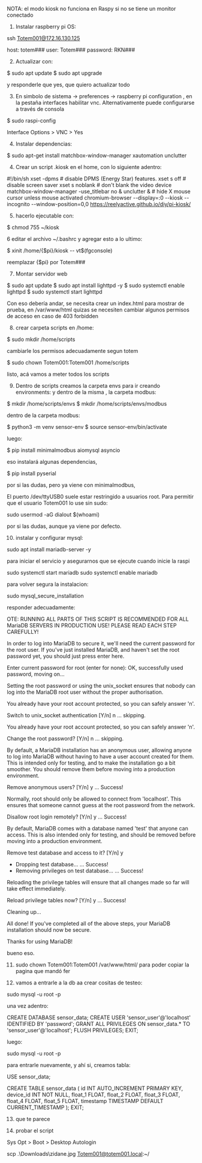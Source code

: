 NOTA: el modo kiosk no funciona en Raspy si no se tiene un monitor conectado

1. Instalar raspberry pi OS:

ssh Totem001@172.16.130.125

host: totem###
user: Totem###
password: RKN###

2. Actualizar con:

$ sudo apt update
$ sudo apt upgrade

y responderle que yes, que quiero actualizar todo


3. En simbolo de sistema -> preferences -> raspberry pi configuration , en la pestaña interfaces habilitar vnc.
   Alternativamente puede configurarse a través de consola

$ sudo raspi-config

Interface Options > VNC > Yes

4. Instalar dependencias:

$ sudo apt-get install matchbox-window-manager xautomation unclutter

4. Crear un script .kiosk en el home, con lo siguiente adentro:

#!/bin/sh
xset -dpms     # disable DPMS (Energy Star) features.
xset s off     # disable screen saver
xset s noblank # don't blank the video device
matchbox-window-manager -use_titlebar no &
unclutter &    # hide X mouse cursor unless mouse activated
chromium-browser --display=:0 --kiosk --incognito --window-position=0,0 https://reelyactive.github.io/diy/pi-kiosk/

5. hacerlo ejecutable con:

$ chmod 755 ~/kiosk

6 editar el archivo ~/.bashrc y agregar esto a lo ultimo:

$ xinit /home/{$pi}/kiosk -- vt$(fgconsole)

reemplazar {$pi} por Totem###

7. Montar servidor web

$ sudo apt update
$ sudo apt install lighttpd -y
$ sudo systemctl enable lighttpd
$ sudo systemctl start lighttpd

Con eso debería andar, se necesita crear un index.html para mostrar de prueba, en /var/www/html
quizas se necesiten cambiar algunos permisos de acceso en caso de 403 forbidden

8. crear carpeta scripts en /home:

$ sudo mkdir /home/scripts

cambiarle los permisos adecuadamente segun totem

$ sudo chown Totem001:Totem001 /home/scripts

listo, acá vamos a meter todos los scripts

9. Dentro de scripts creamos la carpeta envs para ir creando environments:
   y dentro de la misma , la carpeta modbus:

$ mkdir /home/scripts/envs
$ mkdir /home/scripts/envs/modbus

dentro de la carpeta modbus:

$ python3 -m venv sensor-env
$ source sensor-env/bin/activate

luego:

$ pip install minimalmodbus aiomysql asyncio

eso instalará algunas dependencias,

$ pip install pyserial

por si las dudas, pero ya viene con minimalmodbus,

El puerto /dev/ttyUSB0 suele estar restringido a usuarios root. Para permitir que el usuario Totem001 lo use sin sudo:

sudo usermod -aG dialout $(whoami)

por si las dudas, aunque ya viene por defecto.

10. instalar y configurar mysql:

sudo apt install mariadb-server -y

para iniciar el servicio y asegurarnos que se ejecute cuando inicie la raspi

sudo systemctl start mariadb
sudo systemctl enable mariadb

para volver segura la instalacion:

sudo mysql_secure_installation

responder adecuadamente:

OTE: RUNNING ALL PARTS OF THIS SCRIPT IS RECOMMENDED FOR ALL MariaDB
SERVERS IN PRODUCTION USE!  PLEASE READ EACH STEP CAREFULLY!

In order to log into MariaDB to secure it, we'll need the current
password for the root user. If you've just installed MariaDB, and
haven't set the root password yet, you should just press enter here.

Enter current password for root (enter for none):
OK, successfully used password, moving on...

Setting the root password or using the unix_socket ensures that nobody
can log into the MariaDB root user without the proper authorisation.

You already have your root account protected, so you can safely answer 'n'.

Switch to unix_socket authentication [Y/n] n
... skipping.

You already have your root account protected, so you can safely answer 'n'.

Change the root password? [Y/n] n
... skipping.

By default, a MariaDB installation has an anonymous user, allowing anyone
to log into MariaDB without having to have a user account created for
them.  This is intended only for testing, and to make the installation
go a bit smoother.  You should remove them before moving into a
production environment.

Remove anonymous users? [Y/n] y
... Success!

Normally, root should only be allowed to connect from 'localhost'.  This
ensures that someone cannot guess at the root password from the network.

Disallow root login remotely? [Y/n] y
... Success!

By default, MariaDB comes with a database named 'test' that anyone can
access.  This is also intended only for testing, and should be removed
before moving into a production environment.

Remove test database and access to it? [Y/n] y
- Dropping test database...
  ... Success!
- Removing privileges on test database...
  ... Success!

Reloading the privilege tables will ensure that all changes made so far
will take effect immediately.

Reload privilege tables now? [Y/n] y
... Success!

Cleaning up...

All done!  If you've completed all of the above steps, your MariaDB
installation should now be secure.

Thanks for using MariaDB!

bueno eso.

11. sudo chown Totem001:Totem001 /var/www/html/ para poder copiar la pagina que mandó fer

12. vamos a entrarle a la db aa crear cositas de testeo:

sudo mysql -u root -p

una vez adentro:

CREATE DATABASE sensor_data;
CREATE USER 'sensor_user'@'localhost' IDENTIFIED BY 'password';
GRANT ALL PRIVILEGES ON sensor_data.* TO 'sensor_user'@'localhost';
FLUSH PRIVILEGES;
EXIT;

luego:

sudo mysql -u root -p

para entrarle nuevamente,
y ahí si, creamos tabla:

USE sensor_data;

CREATE TABLE sensor_data (
id INT AUTO_INCREMENT PRIMARY KEY,
device_id INT NOT NULL,
float_1 FLOAT,
float_2 FLOAT,
float_3 FLOAT,
float_4 FLOAT,
float_5 FLOAT,
timestamp TIMESTAMP DEFAULT CURRENT_TIMESTAMP
);
EXIT;

13. que te parece

14. probar el script

Sys Opt > Boot > Desktop Autologin

scp .\Downloads\zidane.jpg Totem001@totem001.local:~/